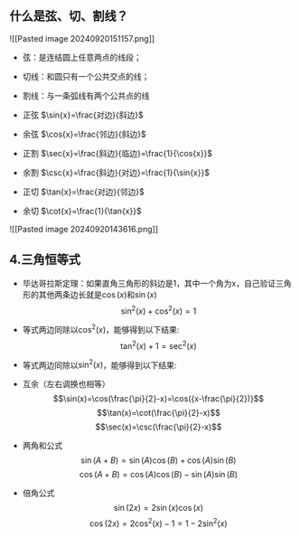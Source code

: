 
## 什么是弦、切、割线？ 

![[Pasted image 20240920151157.png]]

- 弦：是连结圆上任意两点的线段；
- 切线：和圆只有一个公共交点的线；
- 割线：与一条弧线有两个公共点的线

- 正弦  $\sin{x}=\frac{对边}{斜边}$
- 余弦  $\cos{x}=\frac{邻边}{斜边}$
- 正割  $\sec{x}=\frac{斜边}{临边}=\frac{1}{\cos{x}}$
- 余割  $\csc{x}=\frac{斜边}{对边}=\frac{1}{\sin{x}}$
- 正切  $\tan{x}=\frac{对边}{邻边}$
- 余切  $\cot{x}=\frac{1}{\tan{x}}$

![[Pasted image 20240920143616.png]]


## 4.三角恒等式

- 毕达哥拉斯定理：如果直角三角形的斜边是1，其中一个角为x，自己验证三角形的其他两条边长就是$\cos(x)$和$\sin(x)$
$$\sin^2(x)+\cos^2(x)=1$$
- 等式两边同除以$\cos^2(x)$，能够得到以下结果:
$$\tan^2(x)+1=\sec^2(x)$$

- 等式两边同除以$\sin^2(x)$，能够得到以下结果:

- 互余（左右调换也相等）
$$\sin(x)=\cos(\frac{\pi}{2}-x)=\cos({x-\frac{\pi}{2})}$$
$$\tan(x)=\cot(\frac{\pi}{2}-x)$$
$$\sec(x)=\csc(\frac{\pi}{2}-x)$$
- 两角和公式
$$\sin(A+B)=\sin(A)\cos(B)+\cos(A)\sin(B)$$
$$\cos(A+B)=\cos(A)\cos(B)-\sin(A)\sin(B)$$
- 倍角公式
$$\sin(2x)=2\sin(x)\cos(x)$$
$$\cos(2x)=2\cos^2(x)-1=1-2\sin^2(x)$$